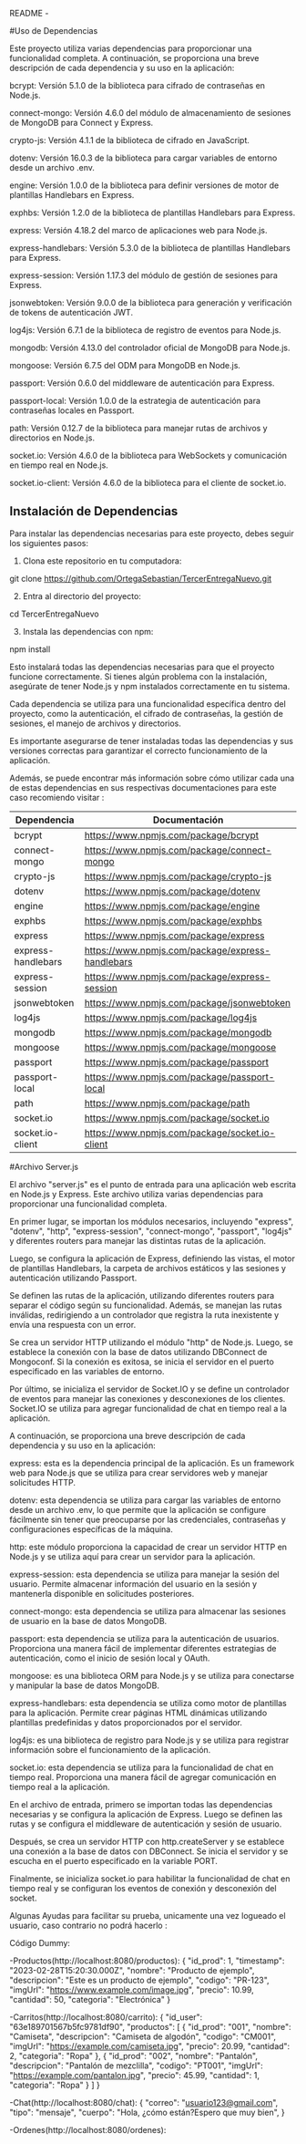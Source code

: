README - 

#Uso de Dependencias

Este proyecto utiliza varias dependencias para proporcionar una funcionalidad completa. A continuación, se proporciona una breve descripción de cada dependencia y su uso en la aplicación:

bcrypt: Versión 5.1.0 de la biblioteca para cifrado de contraseñas en Node.js.

connect-mongo: Versión 4.6.0 del módulo de almacenamiento de sesiones de MongoDB para Connect y Express.

crypto-js: Versión 4.1.1 de la biblioteca de cifrado en JavaScript.

dotenv: Versión 16.0.3 de la biblioteca para cargar variables de entorno desde un archivo .env.

engine: Versión 1.0.0 de la biblioteca para definir versiones de motor de plantillas Handlebars en Express.

exphbs: Versión 1.2.0 de la biblioteca de plantillas Handlebars para Express.

express: Versión 4.18.2 del marco de aplicaciones web para Node.js.

express-handlebars: Versión 5.3.0 de la biblioteca de plantillas Handlebars para Express.

express-session: Versión 1.17.3 del módulo de gestión de sesiones para Express.

jsonwebtoken: Versión 9.0.0 de la biblioteca para generación y verificación de tokens de autenticación JWT.

log4js: Versión 6.7.1 de la biblioteca de registro de eventos para Node.js.

mongodb: Versión 4.13.0 del controlador oficial de MongoDB para Node.js.

mongoose: Versión 6.7.5 del ODM para MongoDB en Node.js.

passport: Versión 0.6.0 del middleware de autenticación para Express.

passport-local: Versión 1.0.0 de la estrategia de autenticación para contraseñas locales en Passport.

path: Versión 0.12.7 de la biblioteca para manejar rutas de archivos y directorios en Node.js.

socket.io: Versión 4.6.0 de la biblioteca para WebSockets y comunicación en tiempo real en Node.js.

socket.io-client: Versión 4.6.0 de la biblioteca para el cliente de socket.io.



## Instalación de Dependencias

Para instalar las dependencias necesarias para este proyecto, debes seguir los siguientes pasos:

1. Clona este repositorio en tu computadora: 

git clone https://github.com/OrtegaSebastian/TercerEntregaNuevo.git

2. Entra al directorio del proyecto:

cd TercerEntregaNuevo


3. Instala las dependencias con npm:

npm install


Esto instalará todas las dependencias necesarias para que el proyecto funcione correctamente. Si tienes algún problema con la instalación, asegúrate de tener Node.js y npm instalados correctamente en tu sistema.

Cada dependencia se utiliza para una funcionalidad específica dentro del proyecto, como la autenticación, el cifrado de contraseñas, la gestión de sesiones, el manejo de archivos y directorios.

Es importante asegurarse de tener instaladas todas las dependencias y sus versiones correctas para garantizar el correcto funcionamiento de la aplicación.

Además, se puede encontrar más información sobre cómo utilizar cada una de estas dependencias en sus respectivas documentaciones para este caso recomiendo visitar : 



| Dependencia           | Documentación                                                |
|-----------------------|--------------------------------------------------------------|
| bcrypt                | https://www.npmjs.com/package/bcrypt                          |
| connect-mongo         | https://www.npmjs.com/package/connect-mongo                   |
| crypto-js             | https://www.npmjs.com/package/crypto-js                       |
| dotenv                | https://www.npmjs.com/package/dotenv                          |
| engine                | https://www.npmjs.com/package/engine                          |
| exphbs                | https://www.npmjs.com/package/exphbs                          |
| express               | https://www.npmjs.com/package/express                         |
| express-handlebars    | https://www.npmjs.com/package/express-handlebars              |
| express-session       | https://www.npmjs.com/package/express-session                 |
| jsonwebtoken          | https://www.npmjs.com/package/jsonwebtoken                    |
| log4js                | https://www.npmjs.com/package/log4js                          |
| mongodb               | https://www.npmjs.com/package/mongodb                         |
| mongoose              | https://www.npmjs.com/package/mongoose                        |
| passport              | https://www.npmjs.com/package/passport                        |
| passport-local        | https://www.npmjs.com/package/passport-local                  |
| path                  | https://www.npmjs.com/package/path                            |
| socket.io             | https://www.npmjs.com/package/socket.io                       |
| socket.io-client      | https://www.npmjs.com/package/socket.io-client                |


#Archivo Server.js

El archivo "server.js" es el punto de entrada para una aplicación web escrita en Node.js y Express. Este archivo utiliza varias dependencias para proporcionar una funcionalidad completa.

En primer lugar, se importan los módulos necesarios, incluyendo "express", "dotenv", "http", "express-session", "connect-mongo", "passport", "log4js" y diferentes routers para manejar las distintas rutas de la aplicación.

Luego, se configura la aplicación de Express, definiendo las vistas, el motor de plantillas Handlebars, la carpeta de archivos estáticos y las sesiones y autenticación utilizando Passport.

Se definen las rutas de la aplicación, utilizando diferentes routers para separar el código según su funcionalidad. Además, se manejan las rutas inválidas, redirigiendo a un controlador que registra la ruta inexistente y envía una respuesta con un error.

Se crea un servidor HTTP utilizando el módulo "http" de Node.js. Luego, se establece la conexión con la base de datos utilizando DBConnect de Mongoconf. Si la conexión es exitosa, se inicia el servidor en el puerto especificado en las variables de entorno.

Por último, se inicializa el servidor de Socket.IO y se define un controlador de eventos para manejar las conexiones y desconexiones de los clientes. Socket.IO se utiliza para agregar funcionalidad de chat en tiempo real a la aplicación.


A continuación, se proporciona una breve descripción de cada dependencia y su uso en la aplicación:

express: esta es la dependencia principal de la aplicación. Es un framework web para Node.js que se utiliza para crear servidores web y manejar solicitudes HTTP.

dotenv: esta dependencia se utiliza para cargar las variables de entorno desde un archivo .env, lo que permite que la aplicación se configure fácilmente sin tener que preocuparse por las credenciales, contraseñas y configuraciones específicas de la máquina.

http: este módulo proporciona la capacidad de crear un servidor HTTP en Node.js y se utiliza aquí para crear un servidor para la aplicación.

express-session: esta dependencia se utiliza para manejar la sesión del usuario. Permite almacenar información del usuario en la sesión y mantenerla disponible en solicitudes posteriores.

connect-mongo: esta dependencia se utiliza para almacenar las sesiones de usuario en la base de datos MongoDB.

passport: esta dependencia se utiliza para la autenticación de usuarios. Proporciona una manera fácil de implementar diferentes estrategias de autenticación, como el inicio de sesión local y OAuth.

mongoose: es una biblioteca ORM para Node.js y se utiliza para conectarse y manipular la base de datos MongoDB.

express-handlebars: esta dependencia se utiliza como motor de plantillas para la aplicación. Permite crear páginas HTML dinámicas utilizando plantillas predefinidas y datos proporcionados por el servidor.

log4js: es una biblioteca de registro para Node.js y se utiliza para registrar información sobre el funcionamiento de la aplicación.

socket.io: esta dependencia se utiliza para la funcionalidad de chat en tiempo real. Proporciona una manera fácil de agregar comunicación en tiempo real a la aplicación.

En el archivo de entrada, primero se importan todas las dependencias necesarias y se configura la aplicación de Express. Luego se definen las rutas y se configura el middleware de autenticación y sesión de usuario.

Después, se crea un servidor HTTP con http.createServer y se establece una conexión a la base de datos con DBConnect. Se inicia el servidor y se escucha en el puerto especificado en la variable PORT.

Finalmente, se inicializa socket.io para habilitar la funcionalidad de chat en tiempo real y se configuran los eventos de conexión y desconexión del socket.

Algunas Ayudas para facilitar su prueba, unicamente una vez logueado el usuario, caso contrario no podrá hacerlo :

Código Dummy:

-Productos(http://localhost:8080/productos):
                                        {
                                        "id_prod": 1,
                                        "timestamp": "2023-02-28T15:20:30.000Z",
                                        "nombre": "Producto de ejemplo",
                                        "descripcion": "Este es un producto de ejemplo",
                                        "codigo": "PR-123",
                                        "imgUrl": "https://www.example.com/image.jpg",
                                        "precio": 10.99,
                                        "cantidad": 50,
                                        "categoria": "Electrónica"
                                        }

-Carritos(http://localhost:8080/carrito):
                                       {
                                        "id_user": "63e189701567b5fc9781df90",
                                        "productos": [
                                        {
                                        "id_prod": "001",
                                        "nombre": "Camiseta",
                                        "descripcion": "Camiseta de algodón",
                                        "codigo": "CM001",
                                        "imgUrl": "https://example.com/camiseta.jpg",
                                        "precio": 20.99,
                                        "cantidad": 2,
                                        "categoria": "Ropa"
                                        },
                                        {
                                        "id_prod": "002",
                                        "nombre": "Pantalón",
                                        "descripcion": "Pantalón de mezclilla",
                                        "codigo": "PT001",
                                        "imgUrl": "https://example.com/pantalon.jpg",
                                        "precio": 45.99,
                                        "cantidad": 1,
                                        "categoria": "Ropa"
                                        }
                                        ]
                                        }


-Chat(http://localhost:8080/chat):
        {
        "correo": "usuario123@gmail.com",
        "tipo": "mensaje",
        "cuerpo": "Hola, ¿cómo están?Espero que muy bien",
        }

-Ordenes(http://localhost:8080/ordenes):     





